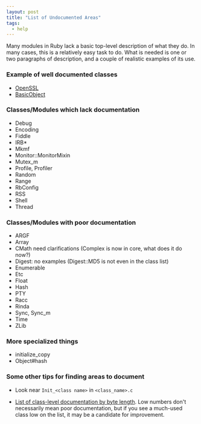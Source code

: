 ```yaml
---
layout: post
title: "List of Undocumented Areas"
tags: 
  - help
---
```


Many modules in Ruby lack a basic top-level description of what they do. In many cases, this is a relatively easy task to do. What is needed is one or two paragraphs of description, and a couple of realistic examples of its use.

### Example of well documented classes

  - [OpenSSL](https://github.com/rmu/ruby/blob/trunk/ext/openssl/ossl.c#L418-790)
  - [BasicObject](https://github.com/rmu/ruby/blob/trunk/object.c#L2618-2669)

### Classes/Modules which lack documentation

  -  Debug
  -  Encoding
  -  Fiddle
  -  IRB*
  -  Mkmf
  -  Monitor::MonitorMixin
  -  Mutex_m
  -  Profile, Profiler
  -  Random
  -  Range
  -  RbConfig
  -  RSS
  -  Shell
  -  Thread

### Classes/Modules with poor documentation

  - ARGF
  - Array
  - CMath need clarifications (Complex is now in core, what does it do now?)
  - Digest: no examples (Digest::MD5 is not even in the class list)
  - Enumerable
  - Etc
  - Float
  - Hash
  - PTY
  - Racc
  - Rinda
  - Sync, Sync_m
  - Time
  - ZLib

### More specialized things

  - initialize_copy
  - Object#hash


### Some other tips for finding areas to document

  - Look near `Init_<class name>` in `<class_name>.c`

  - [List of class-level documentation by byte length](https://gist.github.com/1254953). Low numbers don't necessarily mean poor documentation, but if you see a much-used class low on the list, it may be a candidate for improvement. 

